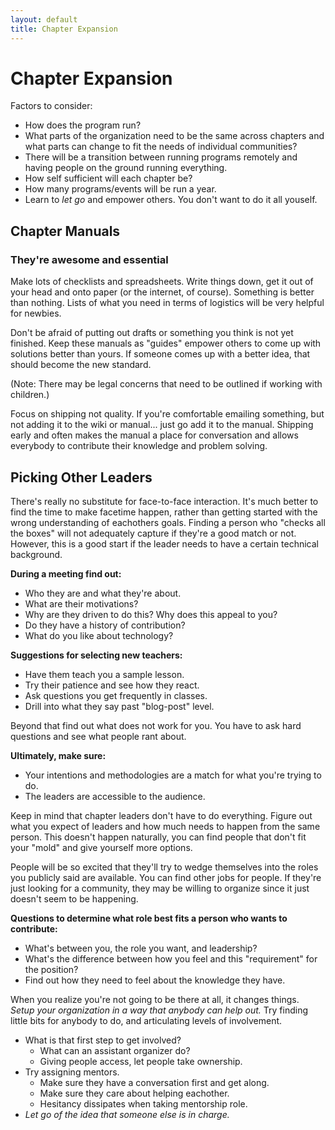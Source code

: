 ```yaml
---
layout: default
title: Chapter Expansion
---
```


# Chapter Expansion

Factors to consider:

- How does the program run?
- What parts of the organization need to be the same across chapters and what
  parts can change to fit the needs of individual communities?
- There will be a transition between running programs remotely and having
  people on the ground running everything.
- How self sufficient will each chapter be?
- How many programs/events will be run a year.
- Learn to *let go* and empower others. You don't want to do it all youself.

## Chapter Manuals
### They're awesome and essential

Make lots of checklists and spreadsheets. Write things down, get it out of your
head and onto paper (or the internet, of course). Something is better than
nothing. Lists of what you need in terms of logistics will be very helpful for
newbies.

Don't be afraid of putting out drafts or something you think is not
yet finished. Keep these manuals as "guides" empower others to come up with
solutions better than yours. If someone comes up with a better idea, that should
become the new standard.

(Note: There may be legal concerns that need to be outlined if working with
children.)

Focus on shipping not quality. If you're comfortable emailing something, but
not adding it to the wiki or manual... just go add it to the manual. Shipping
early and often makes the manual a place for conversation and allows everybody
to contribute their knowledge and problem solving.


## Picking Other Leaders

There's really no substitute for face-to-face interaction. It's much better to
find the time to make facetime happen, rather than getting started with the
wrong understanding of eachothers goals. Finding a person who "checks all the
boxes" will not adequately capture if they're a good match or not. However,
this is a good start if the leader needs to have a certain technical background.

**During a meeting find out:**

- Who they are and what they're about.
- What are their motivations?
- Why are they driven to do this? Why does this appeal to you?
- Do they have a history of contribution?
- What do you like about technology?

**Suggestions for selecting new teachers:**

- Have them teach you a sample lesson.
- Try their patience and see how they react.
- Ask questions you get frequently in classes.
- Drill into what they say past "blog-post" level.

Beyond that find out what does not work for you. You have to ask hard questions
and see what people rant about.

**Ultimately, make sure:**

- Your intentions and methodologies are a match for what you're trying to do.
- The leaders are accessible to the audience.

Keep in mind that chapter leaders don't have to do everything. Figure out what
you expect of leaders and how much needs to happen from the same person.
This doesn't happen naturally, you can find people that don't fit your "mold"
and give yourself more options.

People will be so excited that they'll try to wedge themselves into the roles
you publicly said are available. You can find other jobs for people. If they're
just looking for a community, they may be willing to organize since it just
doesn't seem to be happening.

**Questions to determine what role best fits a person who wants to contribute:**

- What's between you, the role you want, and leadership?
- What's the difference between how you feel and this "requirement" for the
  position?
- Find out how they need to feel about the knowledge they have.

When you realize you're not going to be there at all, it changes things. *Setup
your organization in a way that anybody can help out.* Try finding little bits
for anybody to do, and articulating levels of involvement.

- What is that first step to get involved?
  - What can an assistant organizer do?
  - Giving people access, let people take ownership.
- Try assigning mentors.
  - Make sure they have a conversation first and get along.
  - Make sure they care about helping eachother.
  - Hesitancy dissipates when taking mentorship role.
- *Let go of the idea that someone else is in charge.*

